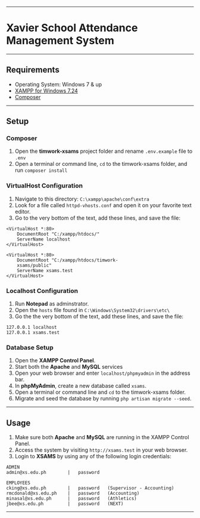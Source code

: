 ----

# Xavier School Attendance Management System

----

## Requirements
* Operating System: Windows 7 & up
* [XAMPP for Windows 7.24](https://www.apachefriends.org/download.html)
* [Composer](https://getcomposer.org/download/)

----

## Setup
### Composer
1. Open the **timwork-xsams** project folder and rename `.env.example` file to `.env`
2. Open a terminal or command line, `cd` to the timwork-xsams folder, and run `composer install`

### VirtualHost Configuration
1. Navigate to this directory: `C:\xampp\apache\conf\extra`
2. Look for a file called `httpd-vhosts.conf` and open it on your favorite text editor.
3. Go to the very bottom of the text, add these lines, and save the file:

```
<VirtualHost *:80>
    DocumentRoot "C:/xampp/htdocs/"
    ServerName localhost
</VirtualHost>

<VirtualHost *:80>
    DocumentRoot "C:/xampp/htdocs/timwork- 
    xsams/public"
    ServerName xsams.test
</VirtualHost>
```

### Localhost Configuration
1. Run **Notepad** as adminstrator.
2. Open the `hosts` file found in `C:\Windows\System32\drivers\etc\`
3. Go the the very bottom of the text, add these lines, and save the file:

``` 
127.0.0.1 localhost
127.0.0.1 xsams.test
```

### Database Setup
1. Open the **XAMPP Control Panel**.
2. Start both the **Apache** and **MySQL** services
3. Open your web browser and enter `localhost/phpmyadmin` in the address bar.
4. In **phpMyAdmin**, create a new database called `xsams`.
5. Open a terminal or command line and `cd` to the timwork-xsams folder.
6. Migrate and seed the database by running `php artisan migrate --seed`.

----

## Usage
1. Make sure both **Apache** and **MySQL** are running in the XAMPP Control Panel.
2. Access the system by visiting `http://xsams.test` in your web browser.
3. Login to **XSAMS** by using any of the following login credentials:

```
ADMIN
admin@xs.edu.ph        |   password

EMPLOYEES
cking@xs.edu.ph        |   password   (Supervisor - Accounting)
rmcdonald@xs.edu.ph    |   password   (Accounting)
minasal@xs.edu.ph      |   password   (Athletics)
jbee@xs.edu.ph         |   password   (NEXT)
```

----